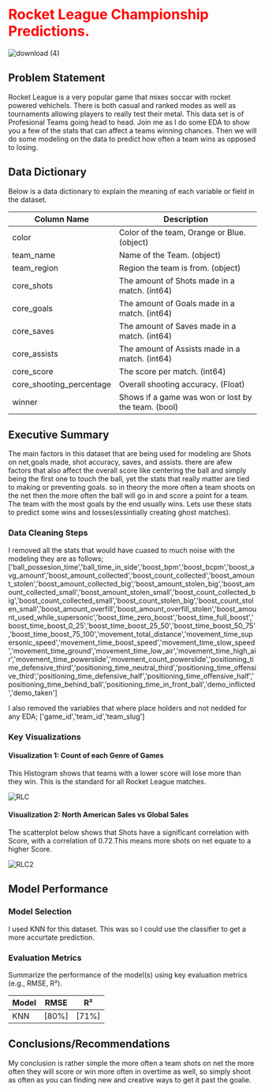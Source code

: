 # <span style="color:red">Rocket League Championship Predictions.</span>

![download (4)](https://github.com/user-attachments/assets/a8a1dd06-afa3-4db6-ad9c-7e8c2c698470)

## Problem Statement
Rocket League is a very popular game that mixes soccar with rocket powered vehichels. There is both casual and ranked modes as well as tournaments allowing players to really test their metal. This data set is of Profesional Teams going head to head. Join me as I do some EDA to show you a few of the stats that can affect a teams winning chances. Then we will do some modeling on the data to predict how often a team wins as opposed to losing.

## Data Dictionary
Below is a data dictionary to explain the meaning of each variable or field in the dataset.

| Column Name | Description |
|------------- |-------------|
| color                    | Color of the team, Orange or Blue. (object)           |
| team_name                | Name of the Team. (object)                            |
| team_region              | Region the team is from. (object)                     |
| core_shots               | The amount of Shots made in a match. (int64)          |
| core_goals               | The amount of Goals made in a match. (int64)          |
| core_saves               | The amount of Saves made in a match. (int64)          |
| core_assists             | The amount of Assists made in a match. (int64)        |
| core_score               | The score per match. (int64)                          |
| core_shooting_percentage | Overall shooting accuracy. (Float)                    |
| winner                   | Shows if a game was won or lost by the team. (bool)   |

## Executive Summary
The main factors in this dataset that are being used for modeling are Shots on net,goals made, shot accuracy, saves, and assists. there are afew factors that also affect the overall score like centering the ball and simply being the first one to touch the ball, yet the stats that really matter are tied to making or preventing goals. so in theory the more often a team shoots on the net then the more often the ball will go in and score a point for a team. The team with the most goals by the end usually wins. Lets use these stats to predict some wins and losses(essintially creating ghost matches).
### Data Cleaning Steps
I removed all the stats that would have cuased to much noise with the modeling they are as follows;['ball_possesion_time','ball_time_in_side','boost_bpm','boost_bcpm','boost_avg_amount','boost_amount_collected','boost_count_collected','boost_amount_stolen','boost_amount_collected_big','boost_amount_stolen_big','boost_amount_collected_small','boost_amount_stolen_small','boost_count_collected_big','boost_count_collected_small','boost_count_stolen_big','boost_count_stolen_small','boost_amount_overfill','boost_amount_overfill_stolen','boost_amount_used_while_supersonic','boost_time_zero_boost','boost_time_full_boost','boost_time_boost_0_25','boost_time_boost_25_50','boost_time_boost_50_75','boost_time_boost_75_100','movement_total_distance','movement_time_supersonic_speed','movement_time_boost_speed','movement_time_slow_speed','movement_time_ground','movement_time_low_air','movement_time_high_air','movement_time_powerslide','movement_count_powerslide','positioning_time_defensive_third','positioning_time_neutral_third','positioning_time_offensive_third','positioning_time_defensive_half','positioning_time_offensive_half','positioning_time_behind_ball','positioning_time_in_front_ball','demo_inflicted','demo_taken']

I also removed the variables that where place holders and not nedded for any EDA;
['game_id','team_id','team_slug']

### Key Visualizations

#### Visualization 1: Count of each Genre of Games
This Histogram shows that teams with a lower score will lose more than they win. This is the standard for all Rocket League matches.

![RLC](https://github.com/user-attachments/assets/4dce03b6-f85d-4350-b91a-4c4bd1596ea6)

#### Visualization 2: North American Sales vs Global Sales
The scatterplot below shows that Shots have a significant correlation with Score, with a correlation of 0.72.This means more shots on net equate to a higher Score.

![RLC2](https://github.com/user-attachments/assets/fddebeba-1402-49d7-b185-f13589cae626)

## Model Performance

### Model Selection
I used KNN for this dataset. This was so I could use the classifier to get a more accurtate prediction.
### Evaluation Metrics
Summarize the performance of the model(s) using key evaluation metrics (e.g., RMSE, R²).

| Model             | RMSE     | R²       |
|-------------------|----------|----------|
| KNN               | [80%]    | [71%]    |

## Conclusions/Recommendations

My conclusion is rather simple the more often a team shots on net the more often they will score or win more often in overtime as well, so simply shoot as often as you can finding new and creative ways to get it past the goalie.
